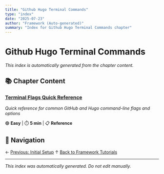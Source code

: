```yaml
---
title: "Github Hugo Terminal Commands"
type: "index"
date: "2025-07-23"
author: "Framework (Auto-generated)"
summary: "Index for Github Hugo Terminal Commands chapter"
---
```


# Github Hugo Terminal Commands

*This index is automatically generated from the chapter content.*

## 📚 Chapter Content

### [Terminal Flags Quick Reference](01_terminal_flags_quick_reference.md)
*Quick reference for common GitHub and Hugo command-line flags and options*

🟢 **Easy** | ⏱️ **5 min** | 📋 **Reference**

## 🧭 Navigation

← [Previous: Initial Setup](../02_initial_setup/00_index.md)
↑ [Back to Framework Tutorials](../00_master_index.md)

---

*This index was automatically generated. Do not edit manually.*